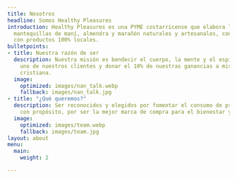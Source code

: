 ```yaml
---
title: Nosotros
headline: Somos Healthy Pleasures
introduction: Healthy Pleasures es una PYME costarricense que elabora las mejores
  mantequillas de maní, almendra y marañón naturales y artesanales, con amor y
  con productos 100% locales.
bulletpoints:
- title: Nuestra razón de ser
  description: Nuestra misión es bendecir el cuerpo, la mente y el espíritu de cada
    uno de nuestros clientes y donar el 10% de nuestras ganancias a misiones de ayuda
    cristiana.
  image:
    optimized: images/nan_talk.webp
    fallback: images/nan_talk.jpg
- title: "¿Qué queremos?"
  description: Ser reconocidos y elegidos por fomentar el consumo de productos alimenticios
    con propósito, por ser la mejor marca de compra para el bienestar y para ayudar.
  image:
    optimized: images/team.webp
    fallback: images/team.jpg
layout: about
menu:
  main:
    weight: 2

---
```

